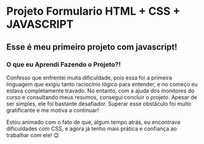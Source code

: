 # Projeto Formulario HTML + CSS + JAVASCRIPT

## Esse é meu primeiro projeto com javascript!

### O que eu Aprendi Fazendo o Projeto?!

Confesso que enfrentei muita dificuldade, pois essa foi a primeira linguagem que exigiu tanto raciocínio lógico para entender, e no começo eu estava completamente travado.
No entanto, com a ajuda dos monitores do curso e consultando meus resumos, consegui concluir o projeto. Apesar de ser simples, ele foi bastante desafiador. Superar esse obstáculo foi muito gratificante e me motiva a continuar!

Estou animado com o fato de que, algum tempo atrás, eu encontrava dificuldades com CSS, e agora já tenho mais prática e confiança ao trabalhar com ele! 😊
